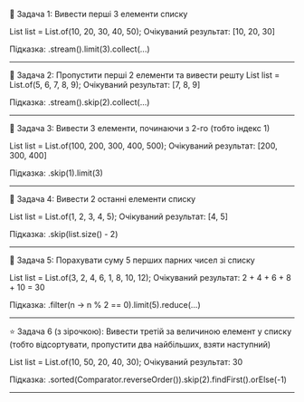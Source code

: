 🔹 Задача 1: Вивести перші 3 елементи списку

List<Integer> list = List.of(10, 20, 30, 40, 50);
Очікуваний результат: [10, 20, 30]

Підказка:
.stream().limit(3).collect(...)

---------------------------------------------------------

🔹 Задача 2: Пропустити перші 2 елементи 
та вивести решту
List<Integer> list = List.of(5, 6, 7, 8, 9);
Очікуваний результат: [7, 8, 9]

Підказка:
.stream().skip(2).collect(...)

---------------------------------------------------------

🔹 Задача 3: Вивести 3 елементи, починаючи з 2-го (тобто індекс 1)

List<Integer> list = List.of(100, 200,
300, 400, 500);
Очікуваний результат: [200, 300, 400]

Підказка:
.skip(1).limit(3)

---------------------------------------------------------

🔹 Задача 4: Вивести 2 останні елементи списку

List<Integer> list = List.of(1, 2, 3, 4, 5);
Очікуваний результат: [4, 5]

Підказка:
.skip(list.size() - 2)

--------------------------------------------------------

🔹 Задача 5: Порахувати суму 5 перших парних
чисел зі списку

List<Integer> list = List.of(3, 2, 4, 6, 
1, 8, 10, 12);
Очікуваний результат: 2 + 4 + 6 + 8 + 10 = 30

Підказка:
.filter(n -> n % 2 == 0).limit(5).reduce(...)

-------------------------------------------------------

⭐ Задача 6 (з зірочкою): Вивести третій 
за величиною елемент у списку
(тобто відсортувати, пропустити два найбільших,
взяти наступний)

List<Integer> list = List.of(10, 50, 20, 40, 30);
Очікуваний результат: 30

Підказка:
.sorted(Comparator.reverseOrder()).skip(2).findFirst().orElse(-1)

-------------------------------------------------------

